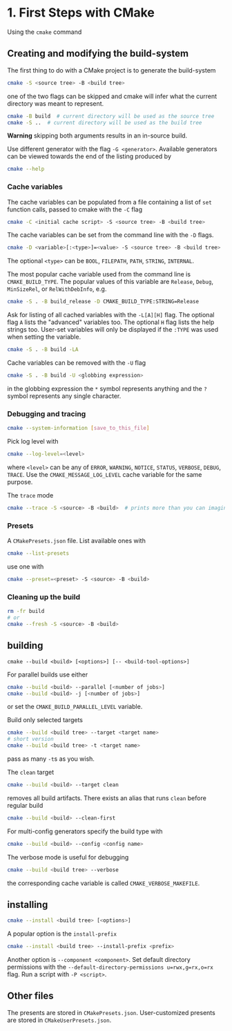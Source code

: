 # 1. First Steps with CMake
Using the `cmake` command

## Creating and modifying the build-system
The first thing to do with a CMake project is to generate the build-system
```sh
cmake -S <source tree> -B <build tree>
```
one of the two flags can be skipped and cmake will infer what the current
directory was meant to represent.
```sh
cmake -B build  # current directory will be used as the source tree
cmake -S ..  # current directory will be used as the build tree
```
**Warning** skipping both arguments results in an in-source build.

Use different generator with the flag `-G <generator>`. Available generators can
be viewed towards the end of the listing produced by
```sh
cmake --help
```

### Cache variables
The cache variables can be populated from a file containing a list of `set`
function calls, passed to cmake with the `-C` flag
```sh
cmake -C <initial cache script> -S <source tree> -B <build tree>
```

The cache variables can be set from the command line with the `-D` flags.
```sh
cmake -D <variable>[:<type>]=<value> -S <source tree> -B <build tree>
```
The optional `<type>` can be `BOOL`, `FILEPATH`, `PATH`, `STRING`, `INTERNAL`.

The most popular cache variable used from the command line is
`CMAKE_BUILD_TYPE`. The popular values of this variable are `Release`, `Debug`,
`MinSizeRel`, or `RelWithDebInfo`, e.g.
```sh
cmake -S . -B build_release -D CMAKE_BUILD_TYPE:STRING=Release
```

Ask for listing of all cached variables with the `-L[A][H]` flag. The optional
flag `A` lists the "advanced" variables too. The optional `H` flag lists the
help strings too. User-set variables will only be displayed if the `:TYPE` was
used when setting the variable.
```sh
cmake -S . -B build -LA
```

Cache variables can be removed with the `-U` flag
```sh
cmake -S . -B build -U <globbing expression>
```
in the globbing expression the `*` symbol represents anything and the `?` symbol
represents any single character.

### Debugging and tracing
```sh
cmake --system-information [save_to_this_file]
```
Pick log level with
```sh
cmake --log-level=<level>
```
where `<level>` can be any of `ERROR`, `WARNING`, `NOTICE`, `STATUS`, `VERBOSE`,
`DEBUG`, `TRACE`. Use the `CMAKE_MESSAGE_LOG_LEVEL` cache variable for the same
purpose.

The `trace` mode
```sh
cmake --trace -S <source> -B <build>  # prints more than you can imagine
```

### Presets
A `CMakePresets.json` file. List available ones with
```sh
cmake --list-presets
```
use one with
```sh
cmake --preset=<preset> -S <source> -B <build>
```

### Cleaning up the build
```sh
rm -fr build
# or 
cmake --fresh -S <source> -B <build>
```

## building
```
cmake --build <build> [<options>] [-- <build-tool-options>]
```

For parallel builds use either
```sh
cmake --build <build> --parallel [<number of jobs>]
cmake --build <build> -j [<number of jobs>]
```
or set the `CMAKE_BUILD_PARALLEL_LEVEL` variable.

Build only selected targets
```sh
cmake --build <build tree> --target <target name>
# short version
cmake --build <build tree> -t <target name>
```
pass as many `-t`s as you wish.

The `clean` target
```sh
cmake --build <build> --target clean
```
removes all build artifacts. There exists an alias that runs `clean` before
regular build
```sh
cmake --build <build> --clean-first
```

For multi-config generators specify the build type with
```sh
cmake --build <build> --config <config name>
```

The verbose mode is useful for debugging
```sh
cmake --build <build tree> --verbose
```
the corresponding cache variable is called `CMAKE_VERBOSE_MAKEFILE`.

## installing
```sh
cmake --install <build tree> [<options>]
```

A popular option is the `install-prefix`
```sh
cmake --install <build tree> --install-prefix <prefix>
```

Another option is `--component <component>`. Set default directory permissions
with the `--default-directory-permissions u=rwx,g=rx,o=rx` flag. Run a script
with `-P <script>`.

## Other files
The presents are stored in `CMakePresets.json`. User-customized presents are
stored in `CMakeUserPresets.json`.
